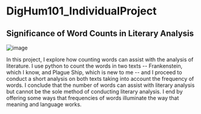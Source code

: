 # DigHum101_IndividualProject

## Significance of Word Counts in Literary Analysis
![image](https://github.com/Trebornad/DigHum101_IndividualProject/assets/170602691/e5fe5e40-82fa-4fed-a2f9-6dcd72e54c83)

In this project, I explore how counting words can assist with the analysis of literature. I use python to count the words in two texts -- Frankenstein, which I know, and Plague Ship, which is new to me -- and I proceed to conduct a short analysis on both texts taking into account the frequency of words. I conclude that the number of words can assist with literary analysis but cannot be the sole method of conducting literary analysis. I end by offering some ways that frequencies of words illuminate the way that meaning and language works. 
